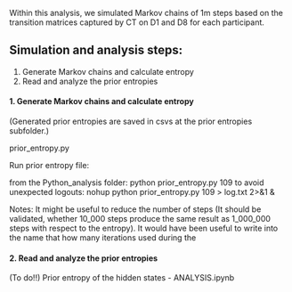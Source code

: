 Within this analysis, we simulated Markov chains of 1m steps based on the transition matrices captured by CT on D1 and D8 for each participant.

## Simulation and analysis steps: 
1. Generate Markov chains and calculate entropy
2. Read and analyze the prior entropies




#### 1. Generate Markov chains and calculate entropy
(Generated prior entropies are saved in csvs at the prior entropies subfolder.)

prior_entropy.py

Run prior entropy file: 

from the Python_analysis folder: 
	python prior_entropy.py 109
	to avoid unexpected logouts: nohup python prior_entropy.py 109  > log.txt 2>&1 &


Notes: 
It might be useful to reduce the number of steps (It should be validated, whether 10_000 steps produce the same result as 1_000_000 steps with respect to the entropy).
It would have been useful to write into the name that how many iterations used during the 


#### 2. Read and analyze the prior entropies
(To do!!) Prior entropy of the hidden states - ANALYSIS.ipynb
